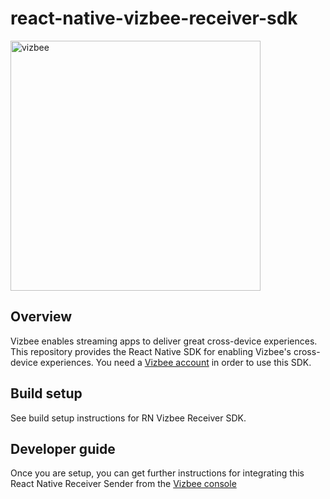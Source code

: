 
# react-native-vizbee-receiver-sdk
<img src="https://static.claspws.tv/images/common/logos/vizbee_logo_tagline.png" alt="vizbee" width="400"/>

## Overview

Vizbee enables streaming apps to deliver great cross-device experiences. This repository provides the React Native SDK for enabling Vizbee's cross-device experiences. You need a [Vizbee account](https://console.vizbee.tv) in order to use this SDK.

## Build setup

See build setup instructions for RN Vizbee Receiver SDK.

## Developer guide

Once you are setup, you can get further instructions for integrating this React Native Receiver Sender from the [Vizbee console](https://console.vizbee.tv)
  
